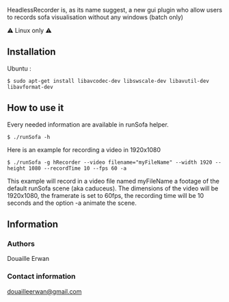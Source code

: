 HeadlessRecorder is, as its name suggest, a new gui plugin who allow users to records sofa visualisation without any windows (batch only)

⚠ Linux only ⚠

## Installation

Ubuntu :
```
$ sudo apt-get install libavcodec-dev libswscale-dev libavutil-dev libavformat-dev 
```

## How to use it

Every needed information are available in runSofa helper.
```
$ ./runSofa -h
```

Here is an example for recording a video in 1920x1080 
```
$ ./runSofa -g hRecorder --video filename="myFileName" --width 1920 --height 1080 --recordTime 10 --fps 60 -a
```
This example will record in a video file named myFileName a footage of the default runSofa scene (aka caduceus). The dimensions of the video will be 1920x1080, the framerate is set to 60fps, the recording time will be 10 seconds and the option -a animate the scene.

## Information

### Authors
Douaille Erwan

### Contact information
douailleerwan@gmail.com
